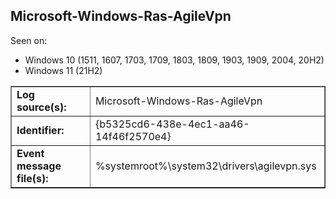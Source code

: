 ## Microsoft-Windows-Ras-AgileVpn

Seen on:
* Windows 10 (1511, 1607, 1703, 1709, 1803, 1809, 1903, 1909, 2004, 20H2)
* Windows 11 (21H2)

<table border="1" class="docutils">
  <tbody>
    <tr>
      <td><b>Log source(s):</b></td>
      <td>Microsoft-Windows-Ras-AgileVpn</td>
    </tr>
    <tr>
      <td><b>Identifier:</b></td>
      <td>{b5325cd6-438e-4ec1-aa46-14f46f2570e4}</td>
    </tr>
    <tr>
      <td><b>Event message file(s):</b></td>
      <td>%systemroot%\system32\drivers\agilevpn.sys</td>
    </tr>
  </tbody>
</table>

&nbsp;

